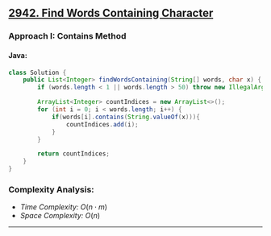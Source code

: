 ## [2942. Find Words Containing Character](https://leetcode.com/problems/find-words-containing-character/)

### Approach I: Contains Method

#### Java:
```java
class Solution {
    public List<Integer> findWordsContaining(String[] words, char x) {
        if (words.length < 1 || words.length > 50) throw new IllegalArgumentException("invalid");

        ArrayList<Integer> countIndices = new ArrayList<>();
        for (int i = 0; i < words.length; i++) {
            if(words[i].contains(String.valueOf(x))){
                countIndices.add(i);
            }
        }

        return countIndices;
    }
}
```

[//]: # (#### Go:)

[//]: # (```go)

[//]: # (func solution&#40;&#41; {)

[//]: # ()
[//]: # (})

[//]: # (```)

### Complexity Analysis:

- *Time Complexity:* $O(n \cdot m)$
- *Space Complexity:* $O(n)$


---


